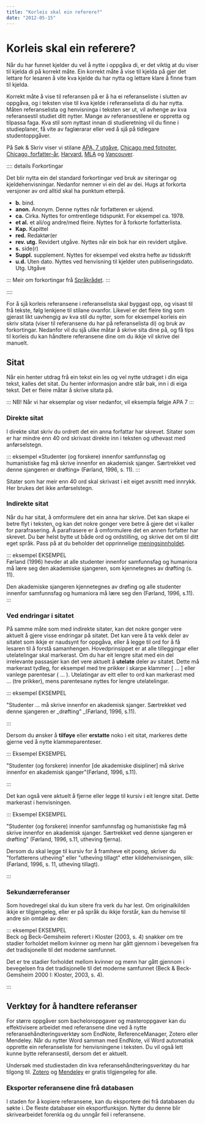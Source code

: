 ```yaml
---
title: "Korleis skal ein referere?"
date: "2012-05-15"
---
```

 # Korleis skal ein referere? 
Når du har funnet kjelder du vel å nytte i oppgåva di, er det viktig at du viser til kjelda di på korrekt måte. Ein korrekt måte å vise til kjelda på gjer det lettare for lesaren å vite kva kjelde du har nytta og lettare klare å finne fram til kjelda. 

Korrekt måte å vise til referansen på er å ha ei referanseliste i slutten av oppgåva, og i teksten vise til kva kjelde i referanselista di du har nytta. Måten referanselista og henvisninga i teksten ser ut, vil avhenge av kva referansestil studiet ditt nytter. Mange av referansestilene er oppretta og tilpassa faga. Kva stil som nyttast innan di studieretning vil du finne i studieplaner, få vite av faglærarar eller ved å sjå på tidlegare studentoppgåver. 

På Søk & Skriv viser vi stilane [APA, 7 utgåve](/referansestiler/apa-7th), [Chicago med fotnoter](/referansestiler/chicago-fotnoter), [Chicago, forfatter-år](/referansestiler/chcago-forfatter-aar), [Harvard](/referansestiler/harvard), [MLA](/referansestiler/mla) og [Vancouver](/referansestiler/vancouver).


:::: details Forkortingar

Det blir nytta ein del standard forkortingar ved bruk av siteringar og kjeldehenvisningar. Nedanfor nemner vi ein del av dei. Hugs at forkorta versjoner av ord alltid skal ha punktum etterpå. 

- **b.** bind. 
- **anon.** Anonym. Denne nyttes når forfatteren er ukjend. 
- **ca.** Cirka. Nyttes for omtrentlege tidspunkt. For eksempel ca. 1978. 
- **et al.** et ali/og andre/med fleire. Nyttes for å forkorte forfatterlista. 
- **Kap.** Kapittel
- **red.** Redaktør(er 
- **rev. utg.** Revidert utgåve. Nyttes når ein bok har ein revidert utgåve.  
- **s.** side(r)  
- **Suppl.** supplement. Nyttes for eksempel ved ekstra hefte av tidsskrift
- **u.d.** Uten dato. Nyttes ved henvisning til kjelder uten publiseringsdato.
  Utg. Utgåve

:::
Meir om forkortingar frå [Språkrådet](https://www.sprakradet.no/sprakhjelp/Skriveregler/Forkortinger/).
:::

::::


For å sjå korleis referansene i referanselista skal byggast opp, og visast til frå tekste, følg lenkjene til stilane ovanfor. Likevel er det fleire ting som gjerast likt uavhengig av kva stil du nytter, som for eksempel korleis ein skriv sitata (viser til referansene du har på referanselista di) og bruk av forkortingar. Nedanfor vil du sjå ulike måtar å skrive sita dine på, og få tips til korleis du kan håndtere referansene dine om du ikkje vil skrive dei manuelt. 


## Sitat
Når ein henter utdrag frå ein tekst ein les og vel nytte utdraget i din eiga tekst, kalles det sitat. Du henter informasjon andre står bak, inn i di eiga tekst. Det er fleire måtar å skrive sitata på. 

:::
NB! Når vi har eksemplar og viser nedanfor, vil eksempla følgje APA 7
:::


### Direkte sitat

I direkte sitat skriv du ordrett det ein anna forfattar har skrevet. Sitater som er har mindre enn 40 ord skrivast direkte inn i teksten og uthevast med anførselstegn.

::: eksempel
«Studenter (og forskere) innenfor samfunnsfag og humanistiske fag må skrive innenfor en akademisk sjanger. Særtrekket ved denne sjangeren er drøfting» (Førland, 1996, s. 11).
:::

Sitater som har meir enn 40 ord skal skrivast i eit eiget avsnitt med innrykk. Her brukes det ikke anførselstegn. 


### Indirekte sitat

Når du har sitat, å omformulere det ein anna har skrive. Det kan skape ei betre flyt i teksten, og kan det nokre gonger vere betre å gjere det vi kaller for parafrasering. Å parafrasere er å omformulere det en annen forfatter har skrevet. Du bør helst bytte ut både ord og ordstilling, og skrive det om til ditt eget språk. Pass på at du beholder det opprinnelige [meningsinnholdet](#Meningsinnhold).

::: eksempel EKSEMPEL  
Førland (1996) hevder at alle studenter innenfor samfunnsfag og humaniora må lære seg den akademiske sjangeren, som kjennetegnes av drøfting (s. 11).

Den akademiske sjangeren kjennetegnes av drøfing og alle studenter innenfor samfunnsfag og humaniora må lære seg den (Førland, 1996, s.11).  
:::

### Ved endringar i sitatet 

På samme måte som med indirekte sitater, kan det nokre gonger vere aktuelt å gjere visse endringar på sitatet. Det kan vere å ta vekk deler av sitatet som ikkje er naudsynt for oppgåva, eller å legge til ord for å få lesaren til å forstå samanhengen. Hovedprinsippet er at alle tilleggingar eller utelatelingar skal markerast. Om du har eit lengre sitat med ein del irrelevante passasjer kan det vere aktuelt å **utelate** deler av sitatet. Dette må markerast tydleg, for eksempel med tre prikker i skarpe klammer \[ ... \] eller vanlege parentesar ( ... ). Utelatingar av eitt eller to ord kan markerast med ... (tre prikker), mens parentesane nyttes for lengre utelatelingar.

::: eksempel EKSEMPEL  

"Studenter ... må skrive innenfor en akademisk sjanger. Særtrekket ved denne sjangeren er _drøfting" _(Førland, 1996, s.11).

:::

Dersom du ønsker å **tilføye** eller **erstatte** noko i eit sitat, markeres dette gjerne ved å nytte klammeparenteser. 

::: Eksempel EKSEMPEL

"Studenter (og forskere) innenfor \[de akademiske disipliner\] må skrive innenfor en akademisk sjanger"(Førland, 1996, s.11).

:::

Det kan også vere aktuelt å fjerne eller legge til kursiv i eit lengre sitat. Dette markerast i henvisningen. 

::: Eksempel EKSEMPEL

"Studenter (og forskere) innenfor samfunnsfag og humanistiske fag må skrive innenfor en akademisk sjanger. Særtrekket ved denne sjangeren er drøfting" (Førland, 1996, s.11, utheving fjerna). 

Dersom du skal legge til kursiv for å framheve eit poeng, skriver du "forfatterens utheving" eller "utheving tillagt" etter kildehenvisningen, slik: (Førland, 1996, s. 11, utheving tillagt).

:::


### Sekundærreferanser

Som hovedregel skal du kun sitere fra verk du har lest. Om originalkilden ikkje er tilgjengeleg, eller er på språk du ikkje forstår, kan du henvise til andre sin omtale av den:

::: eksempel EKSEMPEL  
Beck og Beck-Gemsheim referert i Kloster (2003, s. 4) snakker om tre stadier forholdet mellom kvinner og menn har gått gjennom i bevegelsen fra det tradisjonelle til det moderne samfunnet.

Det er tre stadier forholdet mellom kvinner og menn har gått gjennom i bevegelsen fra det tradisjonelle til det moderne samfunnet (Beck & Beck-Gemsheim 2000 I: Kloster, 2003, s. 4).


:::


## Verktøy for å handtere referanser

For større oppgåver som bacheloroppgaver og masteroppgaver kan du effektivisere arbeidet med referansene dine ved å nytte referansehåndteringsverktøy som EndNote, ReferenceManager, Zotero eller Mendeley. Når du nytter Word samman med EndNote, vil Word automatisk opprette ein referanseliste for henvisningene i teksten. Du vil også lett kunne bytte referansestil, dersom det er aktuelt.

Undersøk med studiestaden din kva referansehåndteringsverktøy du har tilgong til. [Zotero](https://www.zotero.org/) og [Mendeley](https://www.mendeley.com/) er gratis tilgjengeleg for alle.

### Eksporter referansene dine frå databasen

I staden for å kopiere referansene, kan du eksportere dei frå databasen du søkte i. De fleste databaser ein eksportfunksjon. Nytter du denne blir skrivearbeidet forenkla og du unngår feil i referansene.

